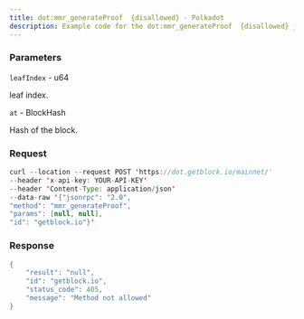 ```yaml
---
title: dot:mmr_generateProof  {disallowed} - Polkadot
description: Example code for the dot:mmr_generateProof  {disallowed} json-rpc method. Сomplete guide on how to use dot:mmr_generateProof  {disallowed} json-rpc in GetBlock.io Web3 documentation.
---
```


### Parameters


`leafIndex` - u64

leaf index.

`at` - BlockHash

Hash of the block.

### Request

``` java
curl --location --request POST 'https://dot.getblock.io/mainnet/' 
--header 'x-api-key: YOUR-API-KEY' 
--header 'Content-Type: application/json' 
--data-raw '{"jsonrpc": "2.0",
"method": "mmr_generateProof",
"params": [null, null],
"id": "getblock.io"}'
```

###  Response

``` java
{
    "result": "null",
    "id": "getblock.io",
    "status_code": 405,
    "message": "Method not allowed"
}
```

